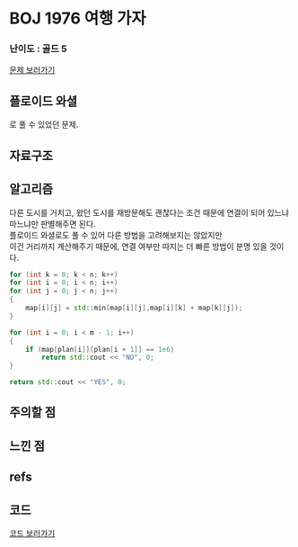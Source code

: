 # BOJ 1976 여행 가자
 
### 난이도 : 골드 5
[문제 보러가기](https://www.acmicpc.net/problem/1976)
  
## 플로이드 와셜
로 풀 수 있었던 문제.

## 자료구조

## 알고리즘
다른 도시를 거치고, 왔던 도시를 재방문해도 괜찮다는 조건 때문에 연결이 되어 있느냐 마느냐만 판별해주면 된다.  
플로이드 와셜로도 풀 수 있어 다른 방법을 고려해보지는 않았지만  
이건 거리까지 계산해주기 때문에, 연결 여부만 따지는 더 빠른 방법이 분명 있을 것이다.


```c++
for (int k = 0; k < n; k++) 
for (int i = 0; i < n; i++)
for (int j = 0; j < n; j++)
{
    map[i][j] = std::min(map[i][j],map[i][k] + map[k][j]);
}

for (int i = 0; i < m - 1; i++)
{
    if (map[plan[i]][plan[i + 1]] == 1e6)
        return std::cout << "NO", 0;
}

return std::cout << "YES", 0;
```
## 주의할 점

## 느낀 점

## refs

## 코드
[코드 보러가기](./prog1976.cpp)
